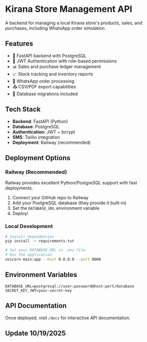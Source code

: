 # Kirana Store Management API

A backend for managing a local Kirana store's products, sales, and purchases, including WhatsApp order simulation.

## Features

- 🚀 FastAPI backend with PostgreSQL
- 🔐 JWT Authentication with role-based permissions
- 📊 Sales and purchase ledger management
- 📈 Stock tracking and inventory reports
- 📱 WhatsApp order processing
- 📤 CSV/PDF export capabilities
- 💾 Database migrations included

## Tech Stack

- **Backend**: FastAPI (Python)
- **Database**: PostgreSQL
- **Authentication**: JWT + bcrypt
- **SMS**: Twilio integration
- **Deployment**: Railway (recommended)

## Deployment Options

### Railway (Recommended)
Railway provides excellent Python/PostgreSQL support with fast deployments.

1. Connect your GitHub repo to Railway
2. Add your PostgreSQL database (they provide it built-in)
3. Set the `DATABASE_URL` environment variable
4. Deploy!

### Local Development

```bash
# Install dependencies
pip install -r requirements.txt

# Set your DATABASE_URL in .env file
# Run the application
uvicorn main:app --host 0.0.0.0 --port 8000
```

## Environment Variables

```
DATABASE_URL=postgresql://user:password@host:port/database
SECRET_KEY_JWT=your-secret-key
```

## API Documentation

Once deployed, visit `/docs` for interactive API documentation.

## Update 10/19/2025

